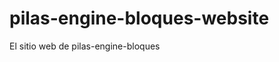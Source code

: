 # pilas-engine-bloques-website
El sitio web de pilas-engine-bloques
































































